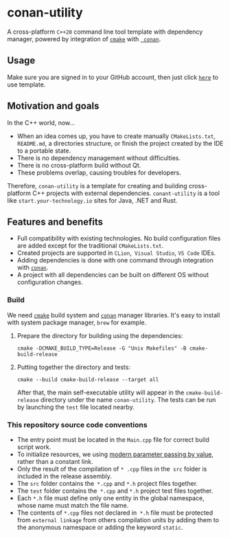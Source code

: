 # conan-utility

A cross-platform `C++20` command line tool template with dependency manager, powered by integration
of [`cmake`](https://cmake.org/)
with [` conan`](https://conan.io).

## Usage

Make sure you are signed in to your GitHub account, then just
click [`here`](https://github.com/demidko/conan-utility/generate) to use template.

## Motivation and goals

In the С++ world, now...

* When an idea comes up, you have to create manually `CMakeLists.txt`,` README.md`, a directories structure, or finish
  the project created by the IDE to a portable state.
* There is no dependency management without difficulties.
* There is no cross-platform build without Qt.
* These problems overlap, causing troubles for developers.

Therefore, `conan-utility` is a template for creating and building cross-platform C++ projects with external
dependencies. `conant-utility` is a tool like `start.your-technology.io` sites for Java, .NET and Rust.

## Features and benefits

* Full compatibility with existing technologies. No build configuration files are added except for the
  traditional `CMakeLists.txt`.
* Created projects are supported in `CLion`,` Visual Studio`, `VS Code` IDEs.
* Adding dependencies is done with one command through integration with [`conan`](https://conan.io).
* A project with all dependencies can be built on different OS without configuration changes.

### Build

We need [`cmake`](https://cmake.org/download) build system and [`conan`](https://conan.io) manager libraries. It's easy
to install with system package manager, `brew` for example.

1. Prepare the directory for building using the dependencies:
   ```shell
   cmake -DCMAKE_BUILD_TYPE=Release -G "Unix Makefiles" -B cmake-build-release
   ```
1. Putting together the directory and tests:
   ```shell
   cmake --build cmake-build-release --target all
   ```  
   After that, the main self-executable utility will appear in the `cmake-build-release` directory under the
   name `conan-utility`. The tests can be run by launching the `test` file located nearby.

### This repository source code conventions

* The entry point must be located in the `Main.cpp` file for correct build script work.
* To initialize resources, we using [modern parameter passing by value](https://habr.com/ru/post/460955/), rather than a
  constant link.
* Only the result of the compilation of `* .cpp` files in the` src` folder is included in the release assembly.
* The `src` folder contains the` *.cpp` and `*.h` project files together.
* The `test` folder contains the` *.cpp` and `*.h` project test files together.
* Each `*.h` file must define only one entity in the global namespace, whose name must match the file name.
* The contents of `*.cpp` files not declared in` *.h` file must be protected from `external linkage` from others
  compilation units by adding them to the anonymous namespace or adding the keyword `static`.
